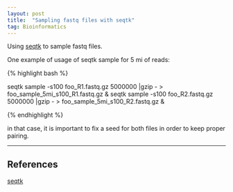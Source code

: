 ```yaml
---
layout: post
title:  "Sampling fastq files with seqtk"
tag: Bioinformatics
---
```


Using [seqtk](https://github.com/lh3/seqtk) to sample fastq files. 

One example of usage of seqtk sample for 5 mi of reads:

{% highlight bash %}

seqtk sample -s100 foo_R1.fastq.gz 5000000 |gzip - > foo_sample_5mi_s100_R1.fastq.gz &
seqtk sample -s100 foo_R2.fastq.gz 5000000 |gzip - > foo_sample_5mi_s100_R2.fastq.gz &

{% endhighlight %}


in that case, it is important to fix a seed for both files in order to keep proper pairing. 


___

## References

[seqtk](https://github.com/lh3/seqtk)


